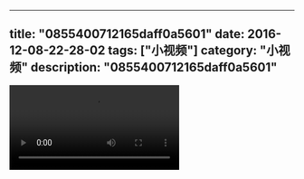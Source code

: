 
---
title: "0855400712165daff0a5601"
date: 2016-12-08-22-28-02
tags: ["小视频"]
category: "小视频"
description: "0855400712165daff0a5601"
---
<video src="http://ohtsqip0g.bkt.clouddn.com/0855400712165daff0a5601.mp4" controls="controls"></video>
